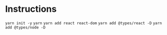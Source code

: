 # Instructions

`yarn init -y`
`yarn`
`yarn add react react-dom`
`yarn add @types/react -D`
`yarn add @types/node -D`
